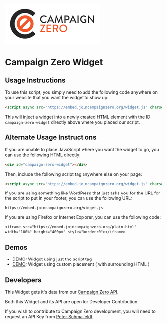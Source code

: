 ![Campaign Zero Logo](https://github.com/campaignzero/artwork/raw/master/logo/campaign-zero/web/306x128/campaign-zero.png "Campaign Zero Logo")

Campaign Zero Widget
===

Usage Instructions
---

To use this script, you simply need to add the following code anywhere on your website that you want the widget to show up:

```html
<script async src="https://embed.joincampaignzero.org/widget.js" charset="utf-8"></script>
```

This will inject a widget into a newly created HTML element with the ID `campaign-zero-widget` directly above where you placed our script.


Alternate Usage Instructions
---

If you are unable to place JavaScript where you want the widget to go, you can use the following HTML directly:

```html
<div id="campaign-zero-widget"></div>
```

Then, include the following script tag anywhere else on your page:

```html
<script async src="https://embed.joincampaignzero.org/widget.js" charset="utf-8"></script>
```

If you are using something like WordPress that just asks you for the URL for the script to put in your footer, you can use the following URL:

```
https://embed.joincampaignzero.org/widget.js
```

If you are using Firefox or Internet Explorer, you can use the following code:

```
<iframe src="https://embed.joincampaignzero.org/plain.html" width="100%" height="400px" style="border:0"></iframe>
```

Demos
---

* [DEMO](https://embed.joincampaignzero.org/plain.html): Widget using just the script tag
* [DEMO](https://embed.joincampaignzero.org/sample.html): Widget using custom placement ( with surrounding HTML )


Developers
---

This Widget gets it's data from our [Campaign Zero API](https://github.com/campaignzero/api).  

Both this Widget and its API are open for Developer Contribution.

If you wish to contribute to Campaign Zero development, you will need to request an API Key from [Peter Schmalfeldt](https://twitter.com/mrmidi).